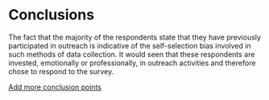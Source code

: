 # Conclusions

The fact that the majority of the respondents state that they have previously participated in outreach is indicative of the self-selection bias involved in such methods of data collection.
It would seen that these respondents are invested, emotionally or professionally, in outreach activities and therefore chose to respond to the survey.

[Add more conclusion points](#TODO:)
